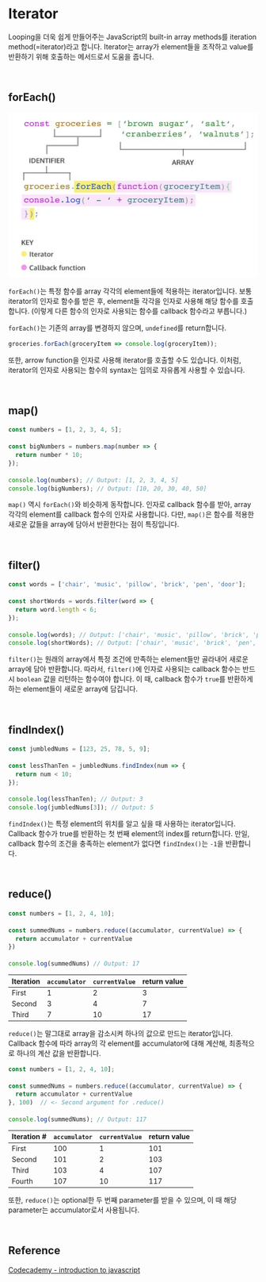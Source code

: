 # Iterator

Looping을 더욱 쉽게 만들어주는 JavaScript의 built-in array methods를 iteration method(=iterator)라고 합니다. Iterator는 array가 element들을 조작하고 value를 반환하기 위해 호출하는 메서드로서 도움을 줍니다.

​    

## forEach()

![foreach](../images/javascript_img/foreach.JPG)

`forEach()`는 특정 함수를 array 각각의 element들에 적용하는 iterator입니다. 보통 iterator의 인자로 함수를 받은 후, element들 각각을 인자로 사용해 해당 함수를 호출합니다. (이렇게 다른 함수의 인자로 사용되는 함수를 callback 함수라고 부릅니다.)

`forEach()`는 기존의 array를 변경하지 않으며, `undefined`를 return합니다.

```javascript
groceries.forEach(groceryItem => console.log(groceryItem));
```

또한, arrow function을 인자로 사용해 iterator를 호출할 수도 있습니다. 이처럼, iterator의 인자로 사용되는 함수의 syntax는 임의로 자유롭게 사용할 수 있습니다.

​    

## map()

```javascript
const numbers = [1, 2, 3, 4, 5]; 
 
const bigNumbers = numbers.map(number => {
  return number * 10;
});

console.log(numbers); // Output: [1, 2, 3, 4, 5]
console.log(bigNumbers); // Output: [10, 20, 30, 40, 50]
```

`map()` 역시 `forEach()`와 비슷하게 동작합니다. 인자로 callback 함수를 받아, array 각각의 element를 callback 함수의 인자로 사용합니다. 다만, `map()`은 함수를 적용한 새로운 값들을 array에 담아서 반환한다는 점이 특징입니다.

​    

## filter()

```javascript
const words = ['chair', 'music', 'pillow', 'brick', 'pen', 'door']; 
 
const shortWords = words.filter(word => {
  return word.length < 6;
});

console.log(words); // Output: ['chair', 'music', 'pillow', 'brick', 'pen', 'door']; 
console.log(shortWords); // Output: ['chair', 'music', 'brick', 'pen', 'door']
```

`filter()`는 원래의 array에서 특정 조건에 만족하는 element들만 골라내어 새로운 array에 담아 반환합니다. 따라서, `filter()`에 인자로 사용되는 callback 함수는 반드시 `boolean` 값을 리턴하는 함수여야 합니다. 이 때, callback 함수가 `true`를 반환하게 하는 element들이 새로운 array에 담깁니다.

​    

## findIndex()

```javascript
const jumbledNums = [123, 25, 78, 5, 9]; 
 
const lessThanTen = jumbledNums.findIndex(num => {
  return num < 10;
});

console.log(lessThanTen); // Output: 3 
console.log(jumbledNums[3]); // Output: 5
```

`findIndex()`는 특정 element의 위치를 알고 싶을 때 사용하는 iterator입니다. Callback 함수가 true를 반환하는 첫 번째 element의 index를 return합니다. 만일, callback 함수의 조건을 충족하는 element가 없다면 `findIndex()`는 `-1`을 반환합니다.

​    

## reduce()

```javascript
const numbers = [1, 2, 4, 10];
 
const summedNums = numbers.reduce((accumulator, currentValue) => {
  return accumulator + currentValue
})
 
console.log(summedNums) // Output: 17
```

| Iteration | `accumulator` | `currentValue` | return value |
| --------- | ------------- | -------------- | ------------ |
| First     | 1             | 2              | 3            |
| Second    | 3             | 4              | 7            |
| Third     | 7             | 10             | 17           |

`reduce()`는 말그대로 array을 감소시켜 하나의 값으로 만드는 iterator입니다. Callback 함수에 따라 array의 각 element를 accumulator에 대해 계산해, 최종적으로 하나의 계산 값을 반환합니다.

```javascript
const numbers = [1, 2, 4, 10];
 
const summedNums = numbers.reduce((accumulator, currentValue) => {
  return accumulator + currentValue
}, 100)  // <- Second argument for .reduce()
 
console.log(summedNums); // Output: 117
```

| Iteration # | `accumulator` | `currentValue` | return value |
| ----------- | ------------- | -------------- | ------------ |
| First       | 100           | 1              | 101          |
| Second      | 101           | 2              | 103          |
| Third       | 103           | 4              | 107          |
| Fourth      | 107           | 10             | 117          |

또한, `reduce()`는 optional한 두 번째 parameter를 받을 수 있으며, 이 때 해당 parameter는 accumulator로서 사용됩니다.

​    

## Reference

[Codecademy - introduction to javascript](https://www.codecademy.com/courses/introduction-to-javascript/)